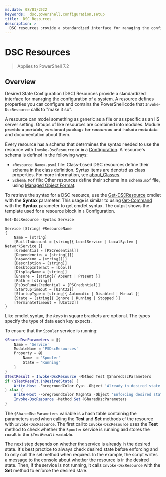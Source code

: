 ```yaml
---
ms.date: 08/01/2022
keywords:  dsc,powershell,configuration,setup
title:  DSC Resources
description: >
  DSC resources provide a standardized interface for managing the configuration of a system.
---
```


# DSC Resources

> Applies to PowerShell 7.2

## Overview

Desired State Configuration (DSC) Resources provide a standardized interface for managing the
configuration of a system. A resource defines properties you can configure and contains the
PowerShell code that `Invoke-DscResource` calls to "make it so".

A resource can model something as generic as a file or as specific as an IIS server setting. Groups
of like resources are combined into modules. Module provide a portable, versioned package for
resources and include metadata and documentation about them.

Every resource has a schema that determines the syntax needed to use the resource with
`Invoke-DscResource` or in a [Configuration][1]. A resource's schema is defined in the following
ways:

- `<Resource Name>.psm1` file: Class-based DSC resources define their schema in the class
  definition. Syntax items are denoted as class properties. For more information, see
  [about_Classes][2].
- `Schema.Mof` file: Other resources define their schema in a `schema.mof` file, using
  [Managed Object Format][3].

To retrieve the syntax for a DSC resource, use the [Get-DSCResource][4] cmdlet with the **Syntax**
parameter. This usage is similar to using [Get-Command][5] with the **Syntax** parameter to get
cmdlet syntax. The output shows the template used for a resource block in a Configuration.

```powershell
Get-DscResource -Syntax Service
```

```output
Service [String] #ResourceName
{
    Name = [string]
    [BuiltInAccount = [string]{ LocalService | LocalSystem | NetworkService }]
    [Credential = [PSCredential]]
    [Dependencies = [string[]]]
    [DependsOn = [string[]]]
    [Description = [string]]
    [DesktopInteract = [bool]]
    [DisplayName = [string]]
    [Ensure = [string]{ Absent | Present }]
    [Path = [string]]
    [PsDscRunAsCredential = [PSCredential]]
    [StartupTimeout = [UInt32]]
    [StartupType = [string]{ Automatic | Disabled | Manual }]
    [State = [string]{ Ignore | Running | Stopped }]
    [TerminateTimeout = [UInt32]]
}
```

Like cmdlet syntax, the _keys_ in square brackets are optional. The types specify the type of data
each key expects.

To ensure that the `Spooler` service is running:

```powershell
$SharedDscParameters = @{
    Name = 'Service'
    ModuleName = 'PSDscResources'
    Property = @{
        Name  = 'Spooler'
        State = 'Running'
    }
}
$TestResult = Invoke-DscResource -Method Test @SharedDscParameters
if ($TestResult.InDesiredState) {
    Write-Host -ForegroundColor Cyan -Object 'Already in desired state.'
} else {
    Write-Host -ForegroundColor Magenta -Object 'Enforcing desired state.'
    Invoke-DscResource -Method Set @SharedDscParameters
}
```

The `$SharedDscParameters` variable is a hash table containing the parameters used when calling the
**Test** and **Set** methods of the resource with `Invoke-DscResource`. The first call to
`Invoke-DscResource` uses the **Test** method to check whether the `Spooler` service is running and
stores the result in the `$TestResult` variable.

The next step depends on whether the service is already in the desired state. It's best practice to
always check desired state before enforcing and to only call the set method when required. In the
example, the script writes a message to the console about whether the resource is in the desired
state. Then, if the service is not running, it calls `Invoke-DscResource` with the **Set** method to
enforce the desired state.

<!--
    Potentially we should say these are not meant to be used. It's unclear how (if at all) they will
    interact with v2 and the built-in resources are out of date. The links are all also broken and
    I don't think there's any such thing as "built-in" resources anymore. Anything that _is_ in the
    box is DSC v1.1 and there are caveats there we need to document.

## Types of resources

Windows comes with built in resources and Linux has OS specific resources. There are resources for
package management resources as well as
[community owned and maintained resources](https://github.com/dsccommunity). You can use the above
steps to determine the syntax of these resources and how to use them. The pages that serve these
resources have been archived under **Reference**.

### Windows built-in resources

- [Archive Resource](../reference/resources/windows/archiveResource.md)
- [Environment Resource](../reference/resources/windows/environmentResource.md)
- [File Resource](../reference/resources/windows/fileResource.md)
- [Group Resource](../reference/resources/windows/groupResource.md)
- [GroupSet Resource](../reference/resources/windows/groupSetResource.md)
- [Log Resource](../reference/resources/windows/logResource.md)
- [Package Resource](../reference/resources/windows/packageResource.md)
- [ProcessSet Resource](../reference/resources/windows/ProcessSetResource.md)
- [Registry Resource](../reference/resources/windows/registryResource.md)
- [Script Resource](../reference/resources/windows/scriptResource.md)
- [Service Resource](../reference/resources/windows/serviceResource.md)
- [ServiceSet Resource](../reference/resources/windows/serviceSetResource.md)
- [User Resource](../reference/resources/windows/userResource.md)
- [WindowsFeature Resource](../reference/resources/windows/windowsFeatureResource.md)
- [WindowsFeatureSet Resource](../reference/resources/windows/windowsFeatureSetResource.md)
- [WindowsOptionalFeature Resource](../reference/resources/windows/windowsOptionalFeatureResource.md)
- [WindowsOptionalFeatureSet Resource](../reference/resources/windows/windowsOptionalFeatureSetResource.md)
- [WindowsPackageCabResource Resource](../reference/resources/windows/windowsPackageCabResource.md)
- [WindowsProcess Resource](../reference/resources/windows/windowsProcessResource.md)

### Package Management resources

- [PackageManagement Resource](../reference/resources/packagemanagement/PackageManagementDscResource.md)
- [PackageManagementSource Resource](../reference/resources/packagemanagement/PackageManagementSourceDscResource.md)

#### Linux resources

- [Linux Archive Resource](../reference/resources/linux/lnxArchiveResource.md)
- [Linux Environment Resource](../reference/resources/linux/lnxEnvironmentResource.md)
- [Linux FileLine Resource](../reference/resources/linux/lnxFileLineResource.md)
- [Linux File Resource](../reference/resources/linux/lnxFileResource.md)
- [Linux Group Resource](../reference/resources/linux/lnxGroupResource.md)
- [Linux Package Resource](../reference/resources/linux/lnxPackageResource.md)
- [Linux Script Resource](../reference/resources/linux/lnxScriptResource.md)
- [Linux Service Resource](../reference/resources/linux/lnxServiceResource.md)
- [Linux SshAuthorizedKeys Resource](../reference/resources/linux/lnxSshAuthorizedKeysResource.md)
- [Linux User Resource](../reference/resources/linux/lnxUserResource.md)

-->

<!-- Reference Links -->

[1]: ../configurations/configurations.md
[2]: /powershell/module/psdesiredstateconfiguration/about/about_classes_and_dsc
[3]: /windows/desktop/wmisdk/managed-object-format--mof-
[4]: /powershell/module/PSDesiredStateConfiguration/Get-DscResource
[5]: /powershell/module/microsoft.powershell.core/get-command
